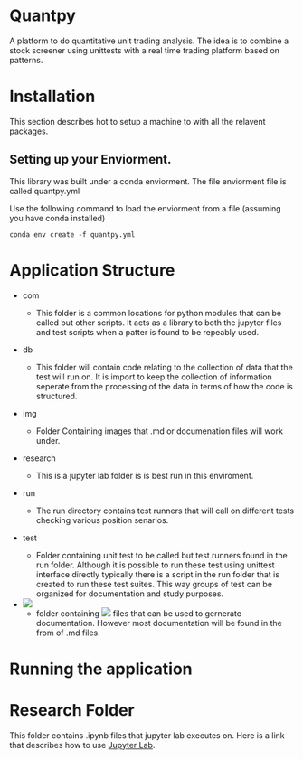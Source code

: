 # Quantpy
A platform to do quantitative unit trading analysis. The idea is to combine a stock
screener using unittests with a real time trading platform based on patterns.

# Installation
This section describes hot to setup a machine to with all the relavent packages.

## Setting up your Enviorment.
This library was built under a conda enviorment. The file
enviorment file is called quantpy.yml

Use the following command to  load the enviorment from a file
(assuming you have conda installed)

```
conda env create -f quantpy.yml
```
# Application Structure

+ com
  + This folder is a common locations for python modules that can be called but other scripts.
  It acts as a library to both the jupyter files and test scripts when a patter is found to be
  repeably used.

+ db
  + This folder will contain code relating to the collection of data that the test will run 
  on. It is import to keep the collection of information seperate from the processing of
  the data in terms of how the code is structured.

+ img
  + Folder Containing images that .md or documenation files will work under.

+ research
  + This is a jupyter lab folder is is best run in this enviroment.

+ run
  + The run directory contains test runners that will call on different tests checking
    various position senarios.  

+ test
  + Folder containing unit test to be called but test runners found in the run folder. 
  Although it is possible to run these test using unittest interface directly typically 
  there is a script in the run folder that is created to run these test suites. This way 
  groups of test can be organized for documentation and study purposes.
  
+ <img src="https://render.githubusercontent.com/render/math?math=\TeX">

  + folder containing <img src="https://render.githubusercontent.com/render/math?math=\large\LaTeX"> 
    files that can be used to gernerate documentation. However most documentation will be 
    found in the from of .md files.

# Running the application

# Research Folder

This folder contains .ipynb files that jupyter lab executes on. Here is a link 
that describes how to use [Jupyter Lab](https://jupyter.org/).
